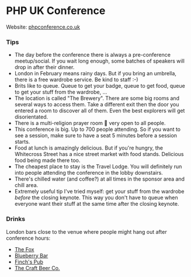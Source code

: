 # PHP UK Conference 

Website: [phpconference.co.uk](http://phpconference.co.uk/)

### Tips

- The day before the conference there is always a pre-conference meetup/social. If you wait long enough, some batches of speakers will drop in after their dinner.
- London in February means rainy days. But if you bring an umbrella, there is a free wardrobe service. Be kind to staff :-)
- Brits like to queue. Queue to get your badge, queue to get food, queue to get your stuff from the wardrobe, ...
- The location is called "The Brewery". There are some big rooms and several ways to access them. Take a different exit then the door you entered a room to discover all of them. Even the best explorers will get disorientated.
- There is a multi-religion prayer room 🙏 very open to all people.
- This conference is big. Up to 700 people attending. So if you want to see a session, make sure to have a seat 5 minutes before a session starts.
- Food at lunch is amazingly delicious. But if you're hungry, the Whitecross Street has a nice street market with food stands. Delicious food being made there too.
- The cheapest place to stay is the Travel Lodge. You will definitely run into people attending the conference in the lobby downstairs.
- There's chilled water (and coffee?) at all times in the sponsor area and chill area.
- Extremely useful tip I've tried myself: get your stuff from the wardrobe _before_ the closing keynote. This way you don't have to queue when everyone want their stuff at the same time after the closing keynote.

### Drinks

London bars close to the venue where people might hang out after conference hours:

- [The Fox](https://goo.gl/maps/K6zrMzsM5XL2)
- [Blueberry Bar](https://goo.gl/maps/LfLkYVMrimk)
- [Finch's Pub](https://goo.gl/maps/bwGJmYCnAht)
- [The Craft Beer Co.](https://goo.gl/maps/q5HZAxdjpDn)
